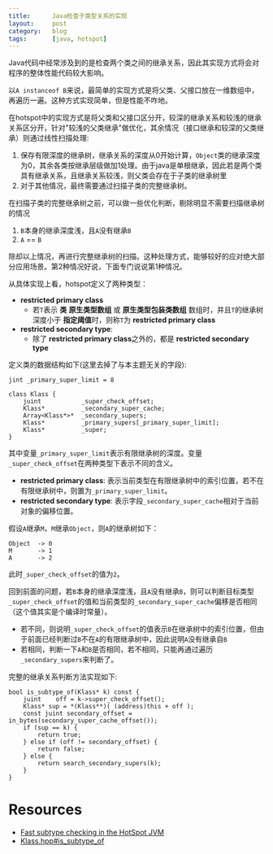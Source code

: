 ```yaml
---
title:      Java检查子类型关系的实现
layout:     post
category:   blog
tags:       [java, hotspot]
---
```


Java代码中经常涉及到的是检查两个类之间的继承关系，因此其实现方式将会对程序的整体性能代码较大影响。

以`A instanceof B`来说，最简单的实现方式是将父类、父接口放在一维数组中，再遍历一遍。这种方式实现简单，但是性能不咋地。

在hotspot中的实现方式是将父类和父接口区分开，较深的继承关系和较浅的继承关系区分开，针对"较浅的父类继承"做优化，其余情况（接口继承和较深的父类继承）则通过线性扫描处理:

1. 保存有限深度的继承树，继承关系的深度从0开始计算，`Object`类的继承深度为0，其余各类按继承层级做加1处理。由于java是单根继承，因此若是两个类具有继承关系，且继承关系较浅，则父类会存在于子类的继承树里
2. 对于其他情况，最终需要通过扫描子类的完整继承树。
    
在扫描子类的完整继承树之前，可以做一些优化判断，剔除明显不需要扫描继承树的情况

1. `B`本身的继承深度浅，且`A`没有继承`B`
2. `A` == `B`

除却以上情况，再进行完整继承树的扫描。这种处理方式，能够较好的应对绝大部分应用场景。第2种情况好说，下面专门说说第1种情况。

从具体实现上看，hotspot定义了两种类型：

* **restricted primary class**
    * 若`T`表示 **类** **原生类型数组** 或 **原生类型包装类数组** 数组时，并且`T`的继承树深度小于 **指定阈值**时，则称`T`为 **restricted primary class**
* **restricted secondary type**: 
    * 除了 **restricted primary class**之外的，都是 **restricted secondary type**

定义类的数据结构如下(这里去掉了与本主题无关的字段):

    jint _primary_super_limit = 8

    class Klass {
        juint           _super_check_offset;        
        Klass*          _secondary_super_cache;
        Array<Klass*>*  _secondary_supers;
        Klass*          _primary_supers[_primary_super_limit];
        Klass*          _super;
    }

其中变量`_primary_super_limit`表示有限继承树的深度。变量`_super_check_offset`在两种类型下表示不同的含义。

* **restricted primary class**: 表示当前类型在有限继承树中的索引位置，若不在有限继承树中，则置为`_primary_super_limit`。
* **restricted secondary type**: 表示字段`_secondary_super_cache`相对于当前对象的偏移位置。

假设`A`继承`M`，`M`继承`Object`，则`A`的继承树如下：

    Object  -> 0
    M       -> 1
    A       -> 2

此时`_super_check_offset`的值为`2`。

回到前面的问题，若`B`本身的继承深度浅，且`A`没有继承`B`，则可以判断目标类型`_super_check_offset`的值和当前类型的`_secondary_super_cache`偏移是否相同（这个值其实是个编译时常量）。

* 若不同，则说明`_super_check_offset`的值表示`B`在继承树中的索引位置，但由于前面已经判断过`B`不在`A`的有限继承树中，因此说明`A`没有继承自`B`
* 若相同，判断一下`A`和`B`是否相同，若不相同，只能再通过遍历`_secondary_supers`来判断了。

完整的继承关系判断方法实现如下:

    bool is_subtype_of(Klass* k) const {
        juint    off = k->super_check_offset();
        Klass* sup = *(Klass**)( (address)this + off );
        const juint secondary_offset = in_bytes(secondary_super_cache_offset());
        if (sup == k) {
            return true;
        } else if (off != secondary_offset) {
            return false;
        } else {
            return search_secondary_supers(k);
        }
    }

# Resources

* [Fast subtype checking in the HotSpot JVM][1]
* [Klass.hpp#is_subtype_of][2]



[1]:    https://www.researchgate.net/publication/221552851_Fast_subtype_checking_in_the_HotSpot_JVM
[2]:    https://hg.openjdk.java.net/jdk8u/jdk8u60/hotspot/file/37240c1019fd/src/share/vm/oops/klass.hpp#l415